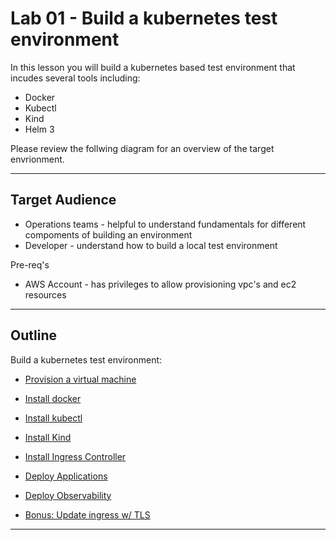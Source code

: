 # Lab 01 - Build a kubernetes test environment
In this lesson you will build a kubernetes based test environment that incudes several tools including:

- Docker
- Kubectl 
- Kind 
- Helm 3 

Please review the follwing diagram for an overview of the target envrionment. 


---

## Target Audience
- Operations teams - helpful to understand fundamentals for different compoments of building an environment
- Developer - understand how to build a local test environment

Pre-req's
- AWS Account - has privileges to allow provisioning vpc's and ec2 resources

---
## Outline
Build a kubernetes test environment:

- [Provision a virtual machine](provision-a-vm.md)

- [Install docker](install-docker.md) 

- [Install kubectl](install-kubectl.md)

- [Install Kind](install-kind.md)

- [Install Ingress Controller](install-ingress-controller.md)

- [Deploy Applications](deploy-applications.md) 

- [Deploy Observability](deploy-observability.md)

- [Bonus: Update ingress w/ TLS](config-ingress-tls.md)

---


